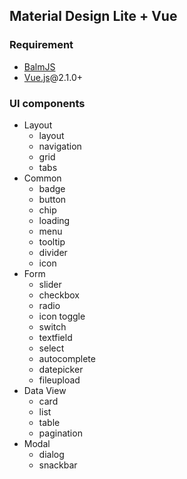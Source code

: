 ## Material Design Lite + Vue

### Requirement

- [BalmJS](http://balmjs.com/)
- [Vue.js](https://vuejs.org/)@2.1.0+

### UI components

- Layout
    - layout
    - navigation
    - grid
    - tabs
- Common
    - badge
    - button
    - chip
    - loading
    - menu
    - tooltip
    - divider
    - icon
- Form
    - slider
    - checkbox
    - radio
    - icon toggle
    - switch
    - textfield
    - select
    - autocomplete
    - datepicker
    - fileupload
- Data View
    - card
    - list
    - table
    - pagination
- Modal
    - dialog
    - snackbar
